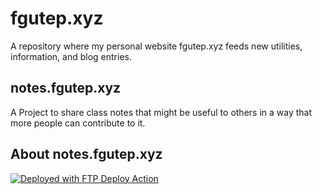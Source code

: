 # fgutep.xyz
A repository where my personal website fgutep.xyz feeds new utilities, information, and blog entries. 

## notes.fgutep.xyz
A Project to share class notes that might be useful to others in a way that more people can contribute to it.

## About notes.fgutep.xyz
[<img alt="Deployed with FTP Deploy Action" src="https://img.shields.io/badge/Deployed With-FTP DEPLOY ACTION-%3CCOLOR%3E?style=for-the-badge&color=2b9348">](https://github.com/SamKirkland/FTP-Deploy-Action)

